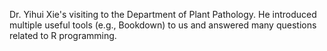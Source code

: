 ---
---
Dr. Yihui Xie's visiting to the Department of Plant Pathology. He introduced multiple useful tools (e.g., Bookdown) to us and answered many questions related to R programming.